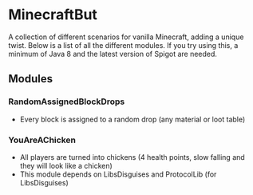 # MinecraftBut
A collection of different scenarios for vanilla Minecraft, adding a unique twist. Below is a list of all the different modules. If you try using this, a minimum of Java 8 and the latest version of Spigot are needed.

## Modules

### RandomAssignedBlockDrops
- Every block is assigned to a random drop (any material or loot table)

### YouAreAChicken
- All players are turned into chickens (4 health points, slow falling and they will look like a chicken)
- This module depends on LibsDisguises and ProtocolLib (for LibsDisguises)